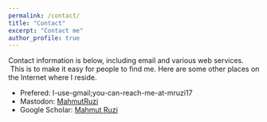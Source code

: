 ```yaml
---
permalink: /contact/
title: "Contact"
excerpt: "Contact me"
author_profile: true
---
```

Contact information is below, including email and various web services.  This is to make it easy for people to find me. Here are some other places on the Internet where I reside.

* Prefered: I-use-gmail;you-can-reach-me-at-mruzi17
* Mastodon: [MahmutRuzi](https://mastodon.online/@MahmutRuzi)
* Google Scholar: [Mahmut Ruzi](https://scholar.google.com/citations?user=xp807nkAAAAJ&hl=en)
